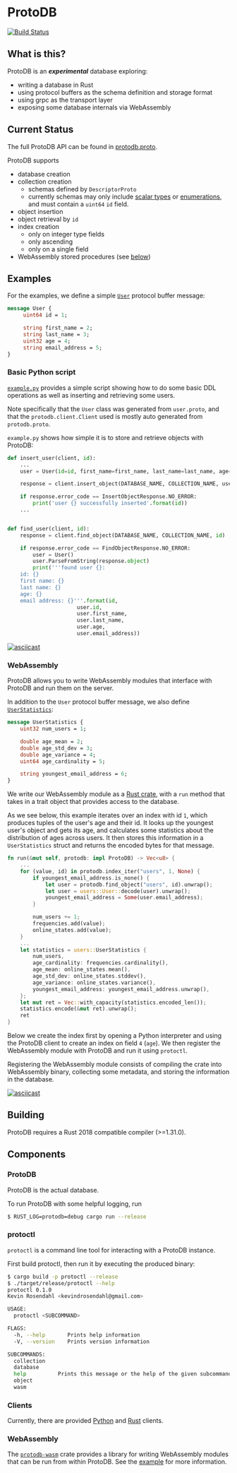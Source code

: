 ProtoDB
=======

[![Build Status](https://travis-ci.org/kevindrosendahl/ProtoDB.svg?branch=master)](https://travis-ci.org/kevindrosendahl/ProtoDB)

## What is this?
ProtoDB is an ***experimental*** database exploring:
- writing a database in Rust
- using protocol buffers as the schema definition and storage format
- using grpc as the transport layer
- exposing some database internals via WebAssembly

## Current Status

The full ProtoDB API can be found in [protodb.proto](proto/protodb/protodb.proto).

ProtoDB supports
- database creation
- collection creation
    - schemas defined by `DescriptorProto`
    - currently schemas may only include [scalar types](https://developers.google.com/protocol-buffers/docs/proto3#scalar) or [enumerations](https://developers.google.com/protocol-buffers/docs/proto3#enum), and must contain a `uint64` `id` field.
- object insertion
- object retrieval by `id`
- index creation
    - only on integer type fields
    - only ascending
    - only on a single field
- WebAssembly stored procedures (see [below](#webassembly))

## Examples

For the examples, we define a simple [`User`](examples/protos/user.proto) protocol buffer message:

```proto
message User {
     uint64 id = 1;

     string first_name = 2;
     string last_name = 3;
     uint32 age = 4;
     string email_address = 5;
}
```

### Basic Python script

[`example.py`](examples/basic/example.py) provides a simple script showing how to do some basic DDL operations as well as inserting and retrieving some users.

Note specifically that the `User` class was generated from `user.proto`, and that the `protodb.client.Client` used is mostly auto generated from `protodb.proto`.

`example.py` shows how simple it is to store and retrieve objects with ProtoDB:

```python
def insert_user(client, id):
    ...
    user = User(id=id, first_name=first_name, last_name=last_name, age=age, email_address=email_address)

    response = client.insert_object(DATABASE_NAME, COLLECTION_NAME, user)

    if response.error_code == InsertObjectResponse.NO_ERROR:
        print('user {} successfully inserted'.format(id))
    ...


def find_user(client, id):
    response = client.find_object(DATABASE_NAME, COLLECTION_NAME, id)

    if response.error_code == FindObjectResponse.NO_ERROR:
        user = User()
        user.ParseFromString(response.object)
        print('''found user {}:
    id: {}
    first name: {}
    last name: {}
    age: {}
    email address: {}'''.format(id,
                      user.id,
                      user.first_name,
                      user.last_name,
                      user.age,
                      user.email_address))
```

[![asciicast](https://asciinema.org/a/216904.svg)](https://asciinema.org/a/216904)

### WebAssembly

ProtoDB allows you to write WebAssembly modules that interface with ProtoDB and run them on the server.

In addition to the `User` protocol buffer message, we also define [`UserStatistics`](examples/protos/user_statistics.proto):

```proto
message UserStatistics {
    uint32 num_users = 1;

    double age_mean = 2;
    double age_std_dev = 3;
    double age_variance = 4;
    uint64 age_cardinality = 5;

    string youngest_email_address = 6;
}
```

We write our WebAssembly module as a [Rust crate](examples/wasm), with a `run` method that takes in a trait object that provides access to the database.

As we see below, this example iterates over an index with id `1`, which produces tuples of the user's age and their id. It looks up the youngest user's object and gets its age, and calculates some statistics about the distribution of ages across users. It then stores this information in a `UserStatistics` struct and returns the encoded bytes for that message.

```rust
fn run(&mut self, protodb: impl ProtoDB) -> Vec<u8> {
    ...
    for (value, id) in protodb.index_iter("users", 1, None) {
        if youngest_email_address.is_none() {
            let user = protodb.find_object("users", id).unwrap();
            let user = users::User::decode(user).unwrap();
            youngest_email_address = Some(user.email_address);
        }

        num_users += 1;
        frequencies.add(value);
        online_states.add(value);
    }
    ...
    let statistics = users::UserStatistics {
        num_users,
        age_cardinality: frequencies.cardinality(),
        age_mean: online_states.mean(),
        age_std_dev: online_states.stddev(),
        age_variance: online_states.variance(),
        youngest_email_address: youngest_email_address.unwrap(),
    };
    let mut ret = Vec::with_capacity(statistics.encoded_len());
    statistics.encode(&mut ret).unwrap();
    ret
}
```

Below we create the index first by opening a Python interpreter and using the ProtoDB client to create an index on field `4` (`age`). We then register the WebAssembly module with ProtoDB and run it using `protoctl`.

Registering the WebAssembly module consists of compiling the crate into WebAssembly binary, collecting some metadata, and storing the information in the database.

[![asciicast](https://asciinema.org/a/216912.svg)](https://asciinema.org/a/216912)

## Building

ProtoDB requires a Rust 2018 compatible compiler (>=1.31.0).

## Components

### ProtoDB
ProtoDB is the actual database.

To run ProtoDB with some helpful logging, run

```bash
$ RUST_LOG=protodb=debug cargo run --release
```

### protoctl

`protoctl` is a command line tool for interacting with a ProtoDB instance.

First build protoctl, then run it by executing the produced binary:

```bash
$ cargo build -p protoctl --release
$ ./target/release/protoctl --help
protoctl 0.1.0
Kevin Rosendahl <kevindrosendahl@gmail.com>

USAGE:
  protoctl <SUBCOMMAND>

FLAGS:
  -h, --help       Prints help information
  -V, --version    Prints version information

SUBCOMMANDS:
  collection
  database
  help          Prints this message or the help of the given subcommand(s)
  object
  wasm
```

### Clients

Currently, there are provided [Python](clients/python) and [Rust](clients/rust) clients.

### WebAssembly

The [`protodb-wasm`](crates/wasm) crate provides a library for writing WebAssembly modules that can be run from within ProtoDB. See the [example](#webassembly) for more information.
